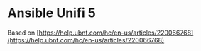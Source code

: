# Ansible Unifi 5

Based on [https://help.ubnt.com/hc/en-us/articles/220066768](https://help.ubnt.com/hc/en-us/articles/220066768)
